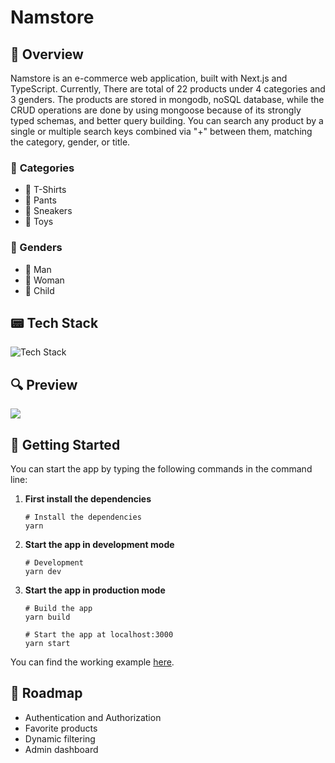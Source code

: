 # Namstore

## 📝 Overview

<p>
  Namstore is an e-commerce web application, built with Next.js and TypeScript. Currently, There are total of 22 products under 4 categories and 3 genders. The products are stored in mongodb, noSQL database, while the CRUD operations are done by using mongoose because of its strongly typed schemas, and better query building. You can search any product by a single or multiple search keys combined via "+" between them, matching the category, gender, or title.
</p>

### 🌟 <b>Categories</b>

- 👕 T-Shirts
- 👖 Pants
- 👟 Sneakers
- 🧸 Toys

### <b>🌟 Genders</b>

- 👨 Man
- 👩 Woman
- 🧒 Child

## 📟 Tech Stack

![Tech Stack](https://skillicons.dev/icons?i=typescript,react,redux,nextjs,mongodb,styledcomponents)

## 🔍 Preview

<img src="GIF/preview.gif" />

## 📖 Getting Started

<p>You can start the app by typing the following commands in the command line:</p>

1.  **First install the dependencies**

    ```shell
    # Install the dependencies
    yarn
    ```

2.  **Start the app in development mode**

    ```shell
    # Development
    yarn dev
    ```

3.  **Start the app in production mode**

    ```shell
    # Build the app
    yarn build

    # Start the app at localhost:3000
    yarn start
    ```

You can find the working example [here](https://namstore.vercel.app).

## 🧭 Roadmap

- Authentication and Authorization
- Favorite products
- Dynamic filtering
- Admin dashboard
